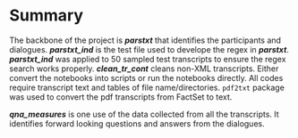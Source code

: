 # Summary
The backbone of the project is *__parstxt__* that identifies the participants and dialogues. *__parstxt_ind__*
is the test file used to develope the regex in *__parstxt__*. *__parstxt_ind__* was applied to 50 sampled test 
transcripts to ensure the regex search works properly. *__clean_tr_cont__* cleans non-XML transcripts.
Either convert the notebooks into scripts or run the notebooks directly. All codes require transcript text and 
tables of file name/directories. `pdf2txt` package was used to convert the pdf transcripts from FactSet to text.

*__qna_measures__* is one use of the data collected from all the transcripts. It identifies forward looking questions and 
answers from the dialogues.

